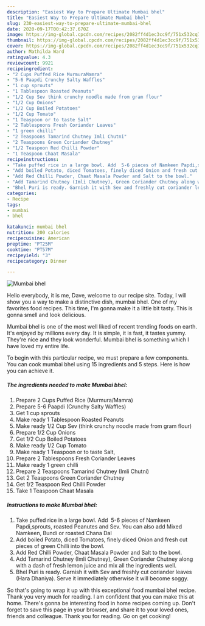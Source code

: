 ```yaml
---
description: "Easiest Way to Prepare Ultimate Mumbai bhel"
title: "Easiest Way to Prepare Ultimate Mumbai bhel"
slug: 230-easiest-way-to-prepare-ultimate-mumbai-bhel
date: 2020-09-17T00:42:37.670Z
image: https://img-global.cpcdn.com/recipes/2082ff4d1ec3cc9f/751x532cq70/mumbai-bhel-recipe-main-photo.jpg
thumbnail: https://img-global.cpcdn.com/recipes/2082ff4d1ec3cc9f/751x532cq70/mumbai-bhel-recipe-main-photo.jpg
cover: https://img-global.cpcdn.com/recipes/2082ff4d1ec3cc9f/751x532cq70/mumbai-bhel-recipe-main-photo.jpg
author: Mathilda Ward
ratingvalue: 4.3
reviewcount: 9921
recipeingredient:
- "2 Cups Puffed Rice MurmuraMamra"
- "5-6 Paapdi Crunchy Salty Waffles"
- "1 cup sprouts"
- "1 Tablespoon Roasted Peanuts"
- "1/2 Cup Sev think crunchy noodle made from gram flour"
- "1/2 Cup Onions"
- "1/2 Cup Boiled Potatoes"
- "1/2 Cup Tomato"
- "1 Teaspoon or to taste Salt"
- "2 Tablespoons Fresh Coriander Leaves"
- "1 green chilli"
- "2 Teaspoons Tamarind Chutney Imli Chutni"
- "2 Teaspoons Green Coriander Chutney"
- "1/2 Teaspoon Red Chilli Powder"
- "1 Teaspoon Chaat Masala"
recipeinstructions:
- "Take puffed rice in a large bowl. Add  5-6 pieces of Namkeen Papdi,sprouts, roasted Peanutes and Sev. You can also add Mixed Namkeen, Bundi or roasted Chana Dal"
- "Add boiled Potato, diced Tomatoes, finely diced Onion and fresh cut pieces of green Chilli into the bowl."
- "Add Red Chilli Powder, Chaat Masala Powder and Salt to the bowl."
- "Add Tamarind Chutney (Imli Chutney), Green Coriander Chutney along with a dash of fresh lemon juice and mix all the ingredients well."
- "Bhel Puri is ready. Garnish it with Sev and freshly cut coriander leaves (Hara Dhaniya). Serve it immediately otherwise it will become soggy."
categories:
- Recipe
tags:
- mumbai
- bhel

katakunci: mumbai bhel 
nutrition: 200 calories
recipecuisine: American
preptime: "PT25M"
cooktime: "PT57M"
recipeyield: "3"
recipecategory: Dinner

---
```



![Mumbai bhel](https://img-global.cpcdn.com/recipes/2082ff4d1ec3cc9f/751x532cq70/mumbai-bhel-recipe-main-photo.jpg)

Hello everybody, it is me, Dave, welcome to our recipe site. Today, I will show you a way to make a distinctive dish, mumbai bhel. One of my favorites food recipes. This time, I'm gonna make it a little bit tasty. This is gonna smell and look delicious.



Mumbai bhel is one of the most well liked of recent trending foods on earth. It's enjoyed by millions every day. It is simple, it is fast, it tastes yummy. They're nice and they look wonderful. Mumbai bhel is something which I have loved my entire life.


To begin with this particular recipe, we must prepare a few components. You can cook mumbai bhel using 15 ingredients and 5 steps. Here is how you can achieve it.

<!--inarticleads1-->

##### The ingredients needed to make Mumbai bhel:

1. Prepare 2 Cups Puffed Rice (Murmura/Mamra)
1. Prepare 5-6 Paapdi (Crunchy Salty Waffles)
1. Get 1 cup sprouts
1. Make ready 1 Tablespoon Roasted Peanuts
1. Make ready 1/2 Cup Sev (think crunchy noodle made from gram flour)
1. Prepare 1/2 Cup Onions
1. Get 1/2 Cup Boiled Potatoes
1. Make ready 1/2 Cup Tomato
1. Make ready 1 Teaspoon or to taste Salt,
1. Prepare 2 Tablespoons Fresh Coriander Leaves
1. Make ready 1 green chilli
1. Prepare 2 Teaspoons Tamarind Chutney (Imli Chutni)
1. Get 2 Teaspoons Green Coriander Chutney
1. Get 1/2 Teaspoon Red Chilli Powder
1. Take 1 Teaspoon Chaat Masala




<!--inarticleads2-->

##### Instructions to make Mumbai bhel:

1. Take puffed rice in a large bowl. Add  5-6 pieces of Namkeen Papdi,sprouts, roasted Peanutes and Sev. You can also add Mixed Namkeen, Bundi or roasted Chana Dal
1. Add boiled Potato, diced Tomatoes, finely diced Onion and fresh cut pieces of green Chilli into the bowl.
1. Add Red Chilli Powder, Chaat Masala Powder and Salt to the bowl.
1. Add Tamarind Chutney (Imli Chutney), Green Coriander Chutney along with a dash of fresh lemon juice and mix all the ingredients well.
1. Bhel Puri is ready. Garnish it with Sev and freshly cut coriander leaves (Hara Dhaniya). Serve it immediately otherwise it will become soggy.




So that's going to wrap it up with this exceptional food mumbai bhel recipe. Thank you very much for reading. I am confident that you can make this at home. There's gonna be interesting food in home recipes coming up. Don't forget to save this page in your browser, and share it to your loved ones, friends and colleague. Thank you for reading. Go on get cooking!

